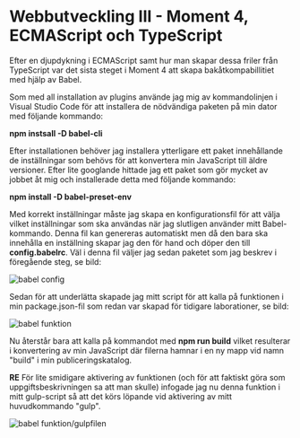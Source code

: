 # Webbutveckling III - Moment 4, ECMAScript och TypeScript

Efter en djupdykning i ECMAScript samt hur man skapar dessa friler från TypeScript
var det sista steget i Moment 4 att skapa bakåtkompabillitiet med hjälp av Babel.

Som med all installation av plugins använde jag mig av kommandolinjen i Visual Studio Code
för att installera de nödvändiga paketen på min dator med följande kommando:

**npm instsall -D babel-cli**

Efter installationen behöver jag installera ytterligare ett paket innehållande 
de inställningar som behövs för att konvertera min JavaScript till äldre versioner. 
Efter lite googlande hittade jag ett paket som gör mycket av jobbet åt mig och installerade
detta med följande kommando:

**npm install -D babel-preset-env**

Med korrekt inställningar måste jag skapa en konfigurationsfil för att välja vilket 
inställningar som ska användas när jag slutligen använder mitt Babel-kommando.
Denna fil kan genereras automatiskt men då den bara ska innehålla en inställning
skapar jag den för hand och döper den till **config.babelrc**.
Väl i denna fil väljer jag sedan paketet som jag beskrev i föregående steg, se bild:

![babel config](http://studenter.miun.se/~joem1800/webbutveckling%203/moment4/babel.jpg)

Sedan för att underlätta skapade jag mitt script för att kalla på funktionen i min package.json-fil
som redan var skapad för tidigare laborationer, se bild: 

![babel funktion](http://studenter.miun.se/~joem1800/webbutveckling%203/moment4/babel2.jpg)

Nu återstår bara att kalla på kommandot med **npm run build** vilket resulterar i konvertering av
min JavaScript där filerna hamnar i en ny mapp vid namn "build" i min publiceringskatalog. 

**RE**
För lite smidigare aktivering av funktionen (och för att faktiskt göra som uppgiftsbeskrivningen sa att man skulle)
infogade jag nu denna funktion i mitt gulp-script så att det körs löpande vid aktivering av mitt huvudkommando "gulp".

![babel funktion/gulpfilen](http://studenter.miun.se/~joem1800/webbutveckling%203/moment4/babel3.jpg)
